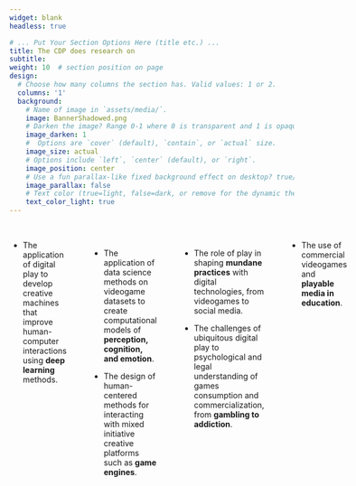 ```yaml
---
widget: blank
headless: true

# ... Put Your Section Options Here (title etc.) ...
title: The CDP does research on
subtitle:
weight: 10  # section position on page
design:
  # Choose how many columns the section has. Valid values: 1 or 2.
  columns: '1'
  background:
    # Name of image in `assets/media/`.
    image: BannerShadowed.png
    # Darken the image? Range 0-1 where 0 is transparent and 1 is opaque.
    image_darken: 1
    #  Options are `cover` (default), `contain`, or `actual` size.
    image_size: actual
    # Options include `left`, `center` (default), or `right`.
    image_position: center
    # Use a fun parallax-like fixed background effect on desktop? true/false
    image_parallax: false
    # Text color (true=light, false=dark, or remove for the dynamic theme color).
    text_color_light: true
---
```

<br />

<div class="columns">

*  The application of digital play to develop creative machines that improve human-computer interactions using **deep learning** methods.

<br />


* The application of data science methods on videogame datasets to create computational models of **perception, cognition, and emotion**.


* The design of human-centered methods for interacting with mixed initiative creative platforms such as **game engines**.

<br />

<br />

* The role of play in shaping **mundane practices** with digital technologies, from videogames to social media.

* The challenges of ubiquitous digital play to psychological and legal understanding of games consumption and commercialization, from **gambling to addiction**.

<br />

* The use of commercial videogames and **playable media in education**.

</div>